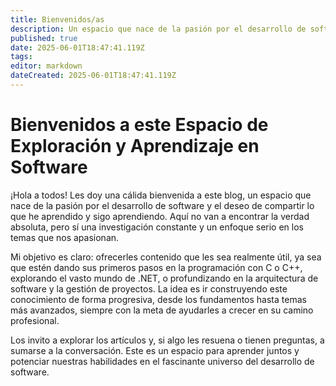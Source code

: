 ```yaml
---
title: Bienvenidos/as
description: Un espacio que nace de la pasión por el desarrollo de software y de compartir lo aprendido
published: true
date: 2025-06-01T18:47:41.119Z
tags: 
editor: markdown
dateCreated: 2025-06-01T18:47:41.119Z
---
```


# Bienvenidos a este Espacio de Exploración y Aprendizaje en Software
¡Hola a todos! Les doy una cálida bienvenida a este blog, un espacio que nace de la pasión por el desarrollo de software y el deseo de compartir lo que he aprendido y sigo aprendiendo. Aquí no van a encontrar la verdad absoluta, pero sí una investigación constante y un enfoque serio en los temas que nos apasionan.

Mi objetivo es claro: ofrecerles contenido que les sea realmente útil, ya sea que estén dando sus primeros pasos en la programación con C o C++, explorando el vasto mundo de .NET, o profundizando en la arquitectura de software y la gestión de proyectos. La idea es ir construyendo este conocimiento de forma progresiva, desde los fundamentos hasta temas más avanzados, siempre con la meta de ayudarles a crecer en su camino profesional.

Los invito a explorar los artículos y, si algo les resuena o tienen preguntas, a sumarse a la conversación. Este es un espacio para aprender juntos y potenciar nuestras habilidades en el fascinante universo del desarrollo de software.
